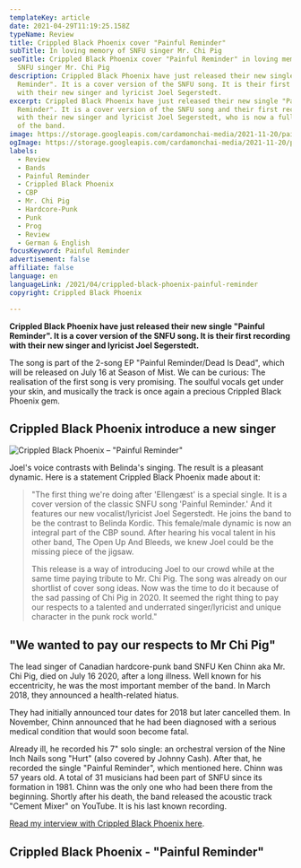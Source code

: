 ```yaml
---
templateKey: article
date: 2021-04-29T11:19:25.158Z
typeName: Review
title: Crippled Black Phoenix cover "Painful Reminder"
subTitle: In loving memory of SNFU singer Mr. Chi Pig
seoTitle: Crippled Black Phoenix cover "Painful Reminder" in loving memory of
  SNFU singer Mr. Chi Pig
description: Crippled Black Phoenix have just released their new single "Painful
  Reminder". It is a cover version of the SNFU song. It is their first recording
  with their new singer and lyricist Joel Segerstedt.
excerpt: Crippled Black Phoenix have just released their new single "Painful
  Reminder". It is a cover version of the SNFU song and their first recording
  with their new singer and lyricist Joel Segerstedt, who is now a full member
  of the band.
image: https://storage.googleapis.com/cardamonchai-media/2021-11-20/painful-reminder-cbp-jpg-imagine-080808_0e0a0e_1024_768/640.webp
ogImage: https://storage.googleapis.com/cardamonchai-media/2021-11-20/painful-reminder-cbp-fb-jpg-imagine-080808_0b080a_1200_628/640.webp
labels:
  - Review
  - Bands
  - Painful Reminder
  - Crippled Black Phoenix
  - CBP
  - Mr. Chi Pig
  - Hardcore-Punk
  - Punk
  - Prog
  - Review
  - German & English
focusKeyword: Painful Reminder
advertisement: false
affiliate: false
language: en
languageLink: /2021/04/crippled-black-phoenix-painful-reminder
copyright: Crippled Black Phoenix

---
```


**Crippled Black Phoenix have just released their new single "Painful Reminder". It is a cover version of the SNFU song. It is their first recording with their new singer and lyricist Joel Segerstedt.**

The song is part of the 2-song EP "Painful Reminder/Dead Is Dead", which will be released on July 16 at Season of Mist. We can be curious: The realisation of the first song is very promising. The soulful vocals get under your skin, and musically the track is once again a precious Crippled Black Phoenix gem.

## Crippled Black Phoenix introduce a new singer

![Crippled Black Phoenix – "Painful Reminder"](https://storage.googleapis.com/cardamonchai-media/2021-11-20/painful-reminder-cbp-jpeg-imagine-080808_130e12_700_700/640.webp 'Crippled Black Phoenix – "Painful Reminder"')

Joel's voice contrasts with Belinda's singing. The result is a pleasant dynamic. Here is a statement Crippled Black Phoenix made about it:

> "The first thing we're doing after 'Ellengæst' is a special single. It is a cover version of the classic SNFU song 'Painful Reminder.' And it features our new vocalist/lyricist Joel Segerstedt. He joins the band to be the contrast to Belinda Kordic. This female/male dynamic is now an integral part of the CBP sound. After hearing his vocal talent in his other band, The Open Up And Bleeds, we knew Joel could be the missing piece of the jigsaw.
>
> This release is a way of introducing Joel to our crowd while at the same time paying tribute to Mr. Chi Pig. The song was already on our shortlist of cover song ideas. Now was the time to do it because of the sad passing of Chi Pig in 2020. It seemed the right thing to pay our respects to a talented and underrated singer/lyricist and unique character in the punk rock world."

## "We wanted to pay our respects to Mr Chi Pig"

The lead singer of Canadian hardcore-punk band SNFU Ken Chinn aka Mr. Chi Pig, died on July 16 2020, after a long illness. Well known for his eccentricity, he was the most important member of the band. In March 2018, they announced a health-related hiatus.

They had initially announced tour dates for 2018 but later cancelled them. In November, Chinn announced that he had been diagnosed with a serious medical condition that would soon become fatal.

Already ill, he recorded his 7" solo single: an orchestral version of the Nine Inch Nails song "Hurt" (also covered by Johnny Cash). After that, he recorded the single "Painful Reminder", which mentioned here. Chinn was 57 years old. A total of 31 musicians had been part of SNFU since its formation in 1981. Chinn was the only one who had been there from the beginning. Shortly after his death, the band released the acoustic track "Cement Mixer" on YouTube. It is his last known recording.

[Read my interview with Crippled Black Phoenix here](/2020/12/crippled-black-phoenix-interview-en).

## Crippled Black Phoenix - "Painful Reminder"

<YouTube id="K2ABZn5Wkcs" />
